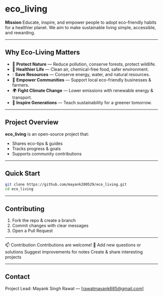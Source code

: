 # eco\_living

**Mission**
Educate, inspire, and empower people to adopt eco-friendly habits for a healthier planet. We aim to make sustainable living simple, accessible, and rewarding.

---

## Why Eco-Living Matters

* 🌿 **Protect Nature** — Reduce pollution, conserve forests, protect wildlife.
* 🍎 **Healthier Life** — Clean air, chemical-free food, safer environment.
* 💧 **Save Resources** — Conserve energy, water, and natural resources.
* 🤝 **Empower Communities** — Support local eco-friendly businesses & farmers.
* 🌍 **Fight Climate Change** — Lower emissions with renewable energy & transport.
* 🌱 **Inspire Generations** — Teach sustainability for a greener tomorrow.

---

## Project Overview

**eco\_living** is an open-source project that:

* Shares eco-tips & guides
* Tracks progress & goals
* Supports community contributions

---

## Quick Start

```bash
git clone https://github.com/mayank200529/eco_living.git
cd eco_living
```

---

## Contributing

1. Fork the repo & create a branch
2. Commit changes with clear messages
3. Open a Pull Request
 
---

📫 Contribution
Contributions are welcome! 🎉
Add new questions or solutions
Suggest improvements for notes
Create & share interesting projects

---

## Contact

Project Lead: Mayank Singh Rawat — \[rawatmayank685@gmail.com]
